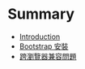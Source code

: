 # Summary

* [Introduction](README.md)
* [Bootstrap 安裝](chapter1.md)
* [跨瀏覽器兼容問題](kua-liu-lan-qi-jian-rong-wen-ti.md)

